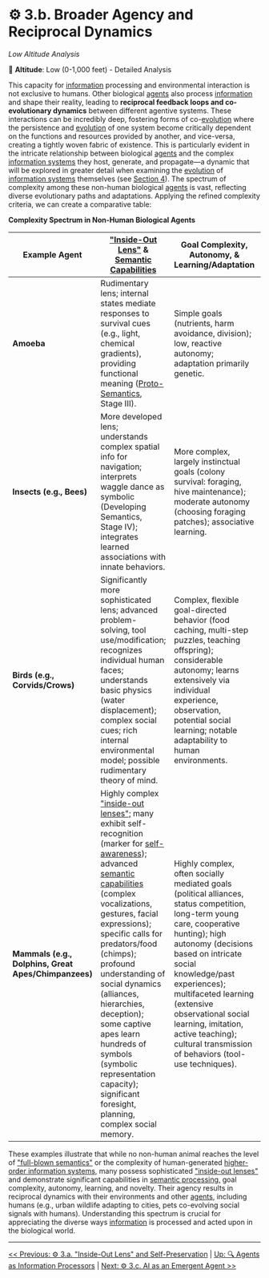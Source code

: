 # ⚙️ 3.b. Broader Agency and Reciprocal Dynamics
*Low Altitude Analysis*

📍 **Altitude**: Low (0-1,000 feet) - Detailed Analysis

This capacity for [information](../glossary.md#information) processing and environmental interaction is not exclusive to humans. Other biological [agents](../glossary.md#agent) also process [information](../glossary.md#information) and shape their reality, leading to **reciprocal feedback loops and co-evolutionary dynamics** between different agentive systems. These interactions can be incredibly deep, fostering forms of co-[evolution](../glossary.md#evolution) where the persistence and [evolution](../glossary.md#evolution) of one system become critically dependent on the functions and resources provided by another, and vice-versa, creating a tightly woven fabric of existence. This is particularly evident in the intricate relationship between biological [agents](../glossary.md#agent) and the complex [information systems](../glossary.md#information-system) they host, generate, and propagate—a dynamic that will be explored in greater detail when examining the [evolution](../glossary.md#evolution) of [information systems](../glossary.md#information-system) themselves (see [Section 4](../04-information-systems/4-information-systems.md)). The spectrum of complexity among these non-human biological [agents](../glossary.md#agent) is vast, reflecting diverse evolutionary paths and adaptations. Applying the refined complexity criteria, we can create a comparative table:

**Complexity Spectrum in Non-Human Biological Agents**

| Example Agent | ["Inside-Out Lens"](../glossary.md#inside-out-lens) & [Semantic Capabilities](../glossary.md#semantic-information) | Goal Complexity, Autonomy, & Learning/Adaptation | Novelty & Interaction with Info Systems |
| --- | --- | --- | --- |
| **Amoeba** | Rudimentary lens; internal states mediate responses to survival cues (e.g., light, chemical gradients), providing functional meaning ([Proto-Semantics](../glossary.md#proto-semantics), Stage III). | Simple goals (nutrients, harm avoidance, division); low, reactive autonomy; adaptation primarily genetic. | Novelty mainly via genetic mutation; no interaction with complex info systems. |
| **Insects (e.g., Bees)** | More developed lens; understands complex spatial info for navigation; interprets waggle dance as symbolic (Developing Semantics, Stage IV); integrates learned associations with innate behaviors. | More complex, largely instinctual goals (colony survival: foraging, hive maintenance); moderate autonomy (choosing foraging patches); associative learning. | Limited behavioral novelty (can adapt foraging to new flowers); interacts via innate responses to cues & structured communication (waggle dance). |
| **Birds (e.g., Corvids/Crows)** | Significantly more sophisticated lens; advanced problem-solving, tool use/modification; recognizes individual human faces; understands basic physics (water displacement); complex social cues; rich internal environmental model; possible rudimentary theory of mind. | Complex, flexible goal-directed behavior (food caching, multi-step puzzles, teaching offspring); considerable autonomy; learns extensively via individual experience, observation, potential social learning; notable adaptability to human environments. | Renowned for innovative problem-solving & behavioral flexibility (e.g., New Caledonian crows manufacturing/designing tools); interacts with complex environmental [information](../glossary.md#information) & simple signaling systems. |
| **Mammals (e.g., Dolphins, Great Apes/Chimpanzees)** | Highly complex ["inside-out lenses";](../glossary.md#inside-out-lens) many exhibit self-recognition (marker for [self-awareness](../glossary.md#self-awareness)); advanced [semantic capabilities](../glossary.md#semantic-information) (complex vocalizations, gestures, facial expressions); specific calls for predators/food (chimps); profound understanding of social dynamics (alliances, hierarchies, deception); some captive apes learn hundreds of symbols (symbolic representation capacity); significant foresight, planning, complex social memory. | Highly complex, often socially mediated goals (political alliances, status competition, long-term young care, cooperative hunting); high autonomy (decisions based on intricate social knowledge/past experiences); multifaceted learning (extensive observational social learning, imitation, active teaching); cultural transmission of behaviors (tool-use techniques). | High capacity for novelty (diverse/region-specific tool use, innovative hunting, complex social maneuvers); engage with sophisticated social signaling systems; can learn/use human-devised symbolic systems to a degree; do not naturally create [higher-order symbolic info systems](../glossary.md#higher-order-information-systems) like human language. |

These examples illustrate that while no non-human animal reaches the level of ["full-blown semantics"](../glossary.md#full-blown-semantics) or the complexity of human-generated [higher-order information systems,](../glossary.md#higher-order-information-systems) many possess sophisticated ["inside-out lenses"](../glossary.md#inside-out-lens) and demonstrate significant capabilities in [semantic processing,](../glossary.md#semantic-information) goal complexity, autonomy, learning, and novelty. Their agency results in reciprocal dynamics with their environments and other [agents](../glossary.md#agent), including humans (e.g., urban wildlife adapting to cities, pets co-evolving social signals with humans). Understanding this spectrum is crucial for appreciating the diverse ways [information](../glossary.md#information) is processed and acted upon in the biological world.

---
[<< Previous: ⚙️ 3.a. "Inside-Out Lens" and Self-Preservation](3a-inside-out-lens-self-preservation.md) | [Up: 🔍 Agents as Information Processors](3-agents-as-information-processors.md) | [Next: ⚙️ 3.c. AI as an Emergent Agent >>](3c-ai-emergent-agent.md)
